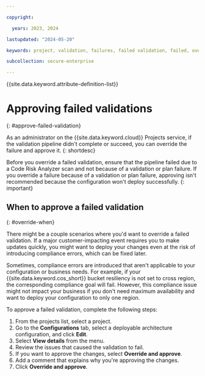 ```yaml
---

copyright:

  years: 2023, 2024

lastupdated: "2024-05-20"

keywords: project, validation, failures, failed validation, failed, override, approve, administrator

subcollection: secure-enterprise

---
```


{{site.data.keyword.attribute-definition-list}}

# Approving failed validations
{: #approve-failed-validation}

As an administrator on the {{site.data.keyword.cloud}} Projects service, if the validation pipeline didn't complete or succeed, you can override the failure and approve it.
{: shortdesc}

Before you override a failed validation, ensure that the pipeline failed due to a Code Risk Analyzer scan and not because of a validation or plan failure. If you override a failure because of a validation or plan failure, approving isn't recommended because the configuration won't deploy successfully.
{: important}

## When to approve a failed validation
{: #override-when}

There might be a couple scenarios where you'd want to override a failed validation. If a major customer-impacting event requires you to make updates quickly, you might want to deploy your changes even at the risk of introducing compliance errors, which can be fixed later.

Sometimes, compliance errors are introduced that aren't applicable to your configuration or business needs. For example, if your {{site.data.keyword.cos_short}} bucket resiliency is not set to cross region, the corresponding compliance goal will fail. However, this compliance issue might not impact your business if you don't need maximum availability and want to deploy your configuration to only one region.

To approve a failed validation, complete the following steps:

1. From the projects list, select a project.
1. Go to the **Configurations** tab, select a deployable architecture configuration, and click **Edit**.
1. Select **View details** from the menu.
1. Review the issues that caused the validation to fail.
1. If you want to approve the changes, select **Override and approve**.
1. Add a comment that explains why you're approving the changes.
1. Click **Override and approve**.
